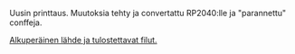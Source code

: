 Uusin printtaus. Muutoksia tehty ja convertattu RP2040:lle ja "parannettu" conffeja.

[Alkuperäinen lähde ja tulostettavat filut.]( https://www.printables.com/model/61708-keebcu-andimoto-smalltkl-iso-mechanical-keyboard)

